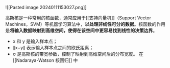 ![[Pasted image 20240111153027.png]]

  
高斯核是一种常用的核函数，通常应用于[[支持向量机]]（Support Vector Machines，SVM）等机器学习算法中，**以处理非线性可分的数据**。核函数的作用是**将输入数据映射到高维空间，使得在该空间中更容易找到线性的决策边界**。

- x 和 y 是输入样本点；
- ∥x−y∥ 表示输入样本点之间的欧氏距离；
- σ 是高斯核的带宽参数，控制了映射到高维空间后的分布宽度。
在 [[Nadaraya-Watson 核回归]] 中 